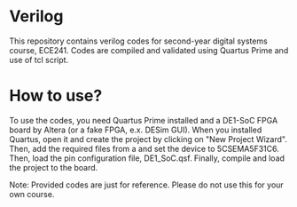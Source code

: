 # Verilog
This repository contains verilog codes for second-year digital systems course, ECE241.
Codes are compiled and validated using Quartus Prime and use of tcl script.

# How to use?
To use the codes, you need Quartus Prime installed and a DE1-SoC FPGA board by Altera (or a fake FPGA, e.x. DESim GUI). When you installed Quartus, open it and create the project by clicking on "New Project Wizard". Then, add the required files from a  and set the device to 5CSEMA5F31C6. Then, load the pin configuration file, DE1_SoC.qsf. Finally, compile and load the project to the board.

Note: Provided codes are just for reference. Please do not use this for your own course.
